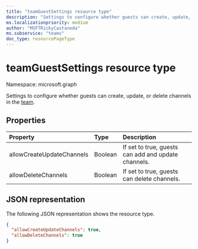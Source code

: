 ```yaml
---
title: "teamGuestSettings resource type"
description: "Settings to configure whether guests can create, update, or delete channels in the team."
ms.localizationpriority: medium
author: "MSFTRickyCastaneda"
ms.subservice: "teams"
doc_type: resourcePageType
---
```


# teamGuestSettings resource type

Namespace: microsoft.graph



Settings to configure whether guests can create, update, or delete channels in the [team](team.md).

## Properties
| Property	   | Type	|Description|
|:---------------|:--------|:----------|
|allowCreateUpdateChannels|Boolean|If set to true, guests can add and update channels.|
|allowDeleteChannels|Boolean|If set to true, guests can delete channels.|

## JSON representation

The following JSON representation shows the resource type.

<!-- {
  "blockType": "resource",
  "@odata.type": "microsoft.graph.teamGuestSettings"
}-->

```json
{
  "allowCreateUpdateChannels": true,
  "allowDeleteChannels": true
}
```

<!-- uuid: 8fcb5dbc-d5aa-4681-8e31-b001d5168d79
2015-10-25 14:57:30 UTC -->
<!-- {
  "type": "#page.annotation",
  "description": "team's guestSettings resource",
  "keywords": "",
  "section": "documentation",
  "tocPath": ""
}-->

